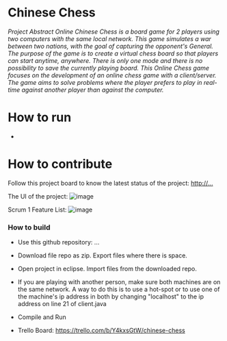 # Chinese Chess
*Project Abstract
Online Chinese Chess is a board game for 2 players using two computers with the same local network. This game simulates a war between two nations, with the goal of capturing the opponent's General. The purpose of the game is to create a virtual chess board so that players can start anytime, anywhere. There is only one mode and there is no possibility to save the currently playing board. This Online Chess game focuses on the development of an online chess game with a client/server. The game aims to solve problems where the player prefers to play in real-time against another player than against the computer.*


# How to run
-

# How to contribute
Follow this project board to know the latest status of the project: [http://...]([http://...])  

The UI of the project: ![image](https://user-images.githubusercontent.com/70277494/161112318-d1b01255-6382-4964-a924-7953a155b140.png)

Scrum 1 Feature List: ![image](https://user-images.githubusercontent.com/70277494/161112410-927e9363-9802-449f-9823-38acb26608e5.png)


### How to build
- Use this github repository: ... 
- Download file repo as zip. Export files where there is space.
- Open project in eclipse. Import files from the downloaded repo.
- If you are playing with another person, make sure both machines are on the same network. A way to do this is to use a hot-spot or to use one of the machine's ip address in both by changing "localhost" to the ip address on line 21 of client.java
- Compile and Run

- Trello Board: https://trello.com/b/Y4kxsGtW/chinese-chess
